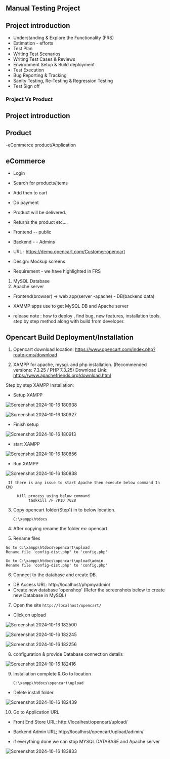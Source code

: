 ## Manual Testing Project

Project introduction
--
- Understanding & Explore the Functionality (FRS)
- Estimation - efforts
- Test Plan
- Writing Test Scenarios
- Writing Test Cases & Reviews
- Environment Setup & Build deployment
- Test Execution
-  Bug Reporting & Tracking
- Sanity Testing, Re-Testing & Regression Testing
- Test Sign off

### Project Vs Product

Project introduction
--
Product
-- 
-eCommerce product/Application

eCommerce
--
-   Login
-   Search for products/items
-   Add then to cart
-   Do payment
-   Product will be delivered.
-   Returns the product
        etc....
       

- Frontend -- public
- Backend - - Admins

- URL : https://demo.opencart.com/Customer:opencart

- Design: Mockup screens
- Requirement - we have highlighted in FRS



1) MySQL Database
 2) Apache server

 - Frontend(browser) -> web app(server -apache) - DB(backend data)

- XAMMP apps use to get MySQL DB and Apache server
- release note : how to deploy , find bug, new features, installation tools, step by step method along with build from developer.

 Opencart Build Deployment/Installation
--
1) Opencart download location:
https://www.opencart.com/index.php?route-cms/download


2) XAMPP for apache, mysgi. and php installation.
(Recommended versions: 7.3.25 / PHP 7.3.25)
Download Link: https://www.apachefriends.org/download.html



Step by step XAMPP Installation:

- Setup XAMPP

![Screenshot 2024-10-16 180938](https://github.com/user-attachments/assets/d7793dc1-39f6-40f9-9478-2cf3160ce5b4)


![Screenshot 2024-10-16 180927](https://github.com/user-attachments/assets/1c71b569-4dce-4006-8499-04d99b0e59ea)


- Finish setup

![Screenshot 2024-10-16 180913](https://github.com/user-attachments/assets/8109eb48-1802-4fd6-bdd8-b54f1e79cdd3)

- start XAMPP

![Screenshot 2024-10-16 180856](https://github.com/user-attachments/assets/91056905-f7fe-470e-8191-d927a1c111f9)

- Run XAMPP

![Screenshot 2024-10-16 180838](https://github.com/user-attachments/assets/11f5471b-8dd8-4a06-9236-41676d727bc3)



```
 If there is any issue to start Apache then execute below command In CMD
   
     Kill process using below command
          taskkill /F /PID 7028
```

 3) Copy opencart folder(Step1) in to below location.

     `C:\xampp\htdocs`


4) After copying rename the folder ex: opencart

5) Rename files
``` 
Go to C:\xampp\htdocs\opencart\upload
Rename file 'config-dist.php" to 'config.php'

Go to C:\xampp\htdocs\opencart\upload\admin
Rename file 'config-dist.php' to 'config.php'
```

6) Connect to the database and create DB.
 - DB Access URL: http://localhost/phpmyadmin/
 - Create new database 'openshop' (Refer the screenshots below to create new Database in MySQL)

7) Open the site
   `http://localhost/opencart/`
 - Click on upload

![Screenshot 2024-10-16 182500](https://github.com/user-attachments/assets/71201d88-8389-440b-9253-13dc1a60abf6)

![Screenshot 2024-10-16 182245](https://github.com/user-attachments/assets/a94a4273-6e6b-4a9a-9910-cdcf224eaf9a)

![Screenshot 2024-10-16 182256](https://github.com/user-attachments/assets/36e0fc2f-f8ff-473c-9fdb-3d136f7f81fe)

8) configuration & provide Database connection details

![Screenshot 2024-10-16 182416](https://github.com/user-attachments/assets/85aa1651-f33c-41c8-8cfe-2c0e478818fb)

9) Installation complete & Go to location

   `C:\xampp\htdocs\opencart\upload`
- Delete install folder.

![Screenshot 2024-10-16 182439](https://github.com/user-attachments/assets/a32598b8-6f32-4b0d-9482-c1f37ba654ea)

10) Go to Application URL

- Front End Store URL: http://localhest/opencart/upload/
- Backend Admin URL; http://localhost/opencart/upload/adimin/

- if everything done we can stop MYSQL DATABASE and Apache server

![Screenshot 2024-10-16 183833](https://github.com/user-attachments/assets/1bd09880-d81c-4100-bf25-a79e6583cbaf)

